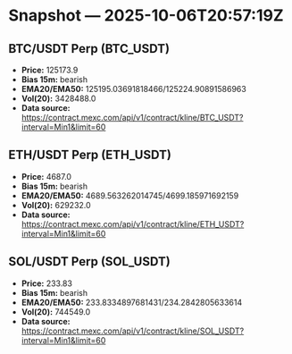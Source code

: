 # Snapshot — 2025-10-06T20:57:19Z

## BTC/USDT Perp (BTC_USDT)
- **Price:** 125173.9
- **Bias 15m:** bearish
- **EMA20/EMA50:** 125195.03691818466/125224.90891586963
- **Vol(20):** 3428488.0
- **Data source:** https://contract.mexc.com/api/v1/contract/kline/BTC_USDT?interval=Min1&limit=60

## ETH/USDT Perp (ETH_USDT)
- **Price:** 4687.0
- **Bias 15m:** bearish
- **EMA20/EMA50:** 4689.563262014745/4699.185971692159
- **Vol(20):** 629232.0
- **Data source:** https://contract.mexc.com/api/v1/contract/kline/ETH_USDT?interval=Min1&limit=60

## SOL/USDT Perp (SOL_USDT)
- **Price:** 233.83
- **Bias 15m:** bearish
- **EMA20/EMA50:** 233.8334897681431/234.2842805633614
- **Vol(20):** 744549.0
- **Data source:** https://contract.mexc.com/api/v1/contract/kline/SOL_USDT?interval=Min1&limit=60
